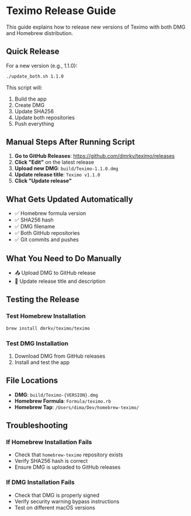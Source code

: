 # Teximo Release Guide

This guide explains how to release new versions of Teximo with both DMG and Homebrew distribution.

## Quick Release

For a new version (e.g., 1.1.0):

```bash
./update_both.sh 1.1.0
```

This script will:
1. Build the app
2. Create DMG
3. Update SHA256
4. Update both repositories
5. Push everything

## Manual Steps After Running Script

1. **Go to GitHub Releases**: https://github.com/dmrkv/teximo/releases
2. **Click "Edit"** on the latest release
3. **Upload new DMG**: `build/Teximo-1.1.0.dmg`
4. **Update release title**: `Teximo v1.1.0`
5. **Click "Update release"**

## What Gets Updated Automatically

- ✅ Homebrew formula version
- ✅ SHA256 hash
- ✅ DMG filename
- ✅ Both GitHub repositories
- ✅ Git commits and pushes

## What You Need to Do Manually

- 📤 Upload DMG to GitHub release
- 📝 Update release title and description

## Testing the Release

### Test Homebrew Installation
```bash
brew install dmrkv/teximo/teximo
```

### Test DMG Installation
1. Download DMG from GitHub releases
2. Install and test the app

## File Locations

- **DMG**: `build/Teximo-{VERSION}.dmg`
- **Homebrew Formula**: `Formula/teximo.rb`
- **Homebrew Tap**: `/Users/dima/Dev/homebrew-teximo/`

## Troubleshooting

### If Homebrew Installation Fails
- Check that `homebrew-teximo` repository exists
- Verify SHA256 hash is correct
- Ensure DMG is uploaded to GitHub releases

### If DMG Installation Fails
- Check that DMG is properly signed
- Verify security warning bypass instructions
- Test on different macOS versions
